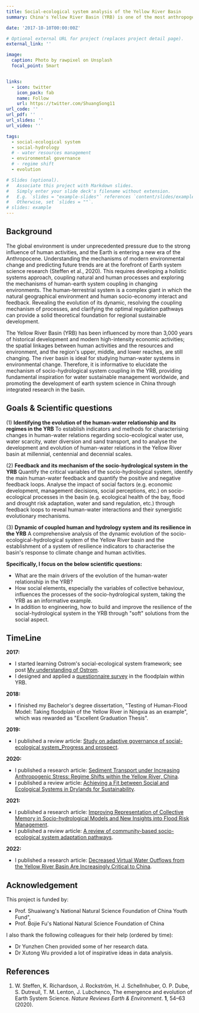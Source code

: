 ```yaml
---
title: Social-ecological system analysis of the Yellow River Basin
summary: China's Yellow River Basin (YRB) is one of the most anthropogenically altered large river basins worldwide. Therefore, coupling human and natural system studies is crucial to support its sustainability. This project aims at using a social-ecological system framework to deepen our understanding of this complex system.

date: '2017-10-10T00:00:00Z'

# Optional external URL for project (replaces project detail page).
external_link: ''

image:
  caption: Photo by rawpixel on Unsplash
  focal_point: Smart


links:
  - icon: twitter
    icon_pack: fab
    name: Follow
    url: https://twitter.com/ShuangSong11
url_code: ''
url_pdf: ''
url_slides: ''
url_video: ''

tags:
  - social-ecological system
  - social-hydrology
  # - water resources management
  - environmental governance
  # - regime shift
  - evolution

# Slides (optional).
#   Associate this project with Markdown slides.
#   Simply enter your slide deck's filename without extension.
#   E.g. `slides = "example-slides"` references `content/slides/example-slides.md`.
#   Otherwise, set `slides = ""`.
# slides: example
---
```




## Background

<!-- 在人类活动的强烈影响下，全球资源环境面临前所未有的压力，地球进入“人类世”的新纪元（Crutzen and Stoermer, 2019）。深入理解现代环境变化机理、准确预测未来变化趋势是地球系统科学研究的前沿领域（Steffen et al., 2020）。这就需要发展系统整体的方法，耦合自然与人文过程，探讨变化环境下人地系统耦合机制。人地系统是自然地理环境与人类社会经济所构成相互作用、相互影响的复杂巨系统，揭示其要素动态演化、解析过程耦合机制、明晰优化调控途径，可为区域可持续发展提供坚实的理论基础（吴传钧，1991；陆大道，2002；傅伯杰，2017）。黄河流域在三千多年来悠久的历史开发和近现代的高强度经济活动影响下，人类活动与资源环境间的要素关系、上中下游区域之间的空间联系不断变化。作为具有明确边界范围内“水-土-气-生-人”要素相互作用的完整单元，流域是环境变化背景下人地系统研究的理想场所（程国栋和李新，2015）。阐明黄河流域人地系统耦合机理，构建耦合模型探求流域人地系统优化调控路径，支撑流域可持续发展，将有助于推动我国跻身地球系统科学研究的国际前沿。

国内外人地系统研究近年来在以人-水系统理论、水-粮食-能源关联为主的流域人地系统耦合机制研究中取得系列进展，流域人地系统耦合模型与大数据平台的发展成为人地系统耦合方法学研究的重要发展方向，基于人地系统耦合机理的流域综合治理和优化受到高度关注。当前，黄河流域保护和发展需要强调系统性、整体性、协同性的解决思路，针对以下研究挑战实现重点突破，包括：流域人水系统中社会-水文-生态要素互馈机理与弹性特征缺乏定量表达，流域水-粮食-能源系统的动态演变与外部效应的关联未能整体刻画，人地系统模型中自然生态与社会经济过程的数据匹配和互馈机制定量刻画能力不足，流域水安全、生态安全协同保障下的可持续发展路径亟待系统研判等。抓住当前黄河流域生态保护和高质量发展的国家战略机遇，揭示黄河流域人地系统耦合机理与优化调控机制，不仅将从系统性、整体性、协同性为黄河流域生态保护与可持续发展提供科学依据，也将通过流域集成研究推动我国地球系统科学的发展。 -->

The global environment is under unprecedented pressure due to the strong influence of human activities, and the Earth is entering a new era of the Anthropocene. Understanding the mechanisms of modern environmental change and predicting future trends are at the forefront of Earth system science research (Steffen et al., 2020). This requires developing a holistic systems approach, coupling natural and human processes and exploring the mechanisms of human-earth system coupling in changing environments. The human-terrestrial system is a complex giant in which the natural geographical environment and human socio-economy interact and feedback. Revealing the evolution of its dynamic, resolving the coupling mechanism of processes, and clarifying the optimal regulation pathways can provide a solid theoretical foundation for regional sustainable development. 

The Yellow River Basin (YRB) has been influenced by more than 3,000 years of historical development and modern high-intensity economic activities; the spatial linkages between human activities and the resources and environment, and the region's upper, middle, and lower reaches, are still changing. The river basin is ideal for studying human-water systems in environmental change. Therefore, it is informative to elucidate the mechanism of socio-hydrological system coupling in the YRB, providing fundamental inspiration for water sustainable management worldwide, and promoting the development of earth system science in China through integrated research in the basin.

## Goals & Scientific questions
<!-- 
(1) 黄河流域人水关系演变与稳态识别

针对社会-生态用水、缺水、分水以及输沙等方面建立表征人水关系变化的指标和方法，解析千年、百年、十年尺度黄河流域人水关系的发展演变过程；以人水关系变化为枢纽，结合关键突变点识别，揭示黄河流域人水关系的稳态类型、特征与阈值，阐明历史和当代黄河流域人水关系发展演变特征与驱动机制。

(2) 黄河流域人-水关系互馈机制

量化社会-水文系统的关键变量，识别人-水主要互馈过程并量化正负反馈循环。分析社会要素（如经济发展、管理决策、社会感知等）通过反馈循环对流域社会-生态过程（如流域生态健康、洪旱风险适应、水沙调控等）的影响，揭示人-水相互作用及其协同进化机制；通过选择关键变量，刻画主要互馈过程，发展人水关系互馈机理和动态模型。

(3) 黄河流域社会-水文-生态系统动态及其弹性

综合分析黄河流域社会-生态-水文系统动态演化特征，建立表征流域对气候变化和人类活动响应的弹性指标体系；评估流域社会-生态-水文系统弹性时空格局并分析水对流域弹性的影响及作用方式、关键过程、临界阈值，探寻弹性提升途径。 -->

(1) **Identifying the evolution of the human-water relationship and its regimes in the YRB**
To establish indicators and methods for characterising changes in human-water relations regarding socio-ecological water use, water scarcity, water diversion and sand transport, and to analyse the development and evolution of human-water relations in the Yellow River basin at millennial, centennial and decennial scales. 

(2) **Feedback and its mechanism of the socio-hydrological system in the YRB**
Quantify the critical variables of the socio-hydrological system, identify the main human-water feedback and quantify the positive and negative feedback loops. Analyse the impact of social factors (e.g. economic development, management decisions, social perceptions, etc.) on socio-ecological processes in the basin (e.g. ecological health of the bay, flood and drought risk adaptation, water and sand regulation, etc.) through feedback loops to reveal human-water interactions and their synergistic evolutionary mechanisms.

(3) **Dynamic of coupled human and hydrology system and its resilience in the YRB**
A comprehensive analysis of the dynamic evolution of the socio-ecological-hydrological system of the Yellow River basin and the establishment of a system of resilience indicators to characterise the basin's response to climate change and human activities.

**Specifically, I focus on the below scientific questions:** 
- What are the main drivers of the evolution of the human-water relationship in the YRB?
- How social elements, especially the variables of collective behaviour, influences the processes of the socio-hydrological system, taking the YRB as an informative example. 
- In addition to engineering, how to build and improve the resilience of the social-hydrological system in the YRB through "soft" solutions from the social aspect. 


## TimeLine

**2017:** 
- I started learning Ostrom's social-ecological system framework; see post [My understanding of Ostrom](#).
- I designed and applied a [questionnaire survey]() in the floodplain within YRB. 

**2018:** 
- I finished my Bachelor's degree dissertation, "Testing of Human-Flood Model: Taking floodplain of the Yellow River in Ningxia as an example", which was rewarded as "Excellent Graduation Thesis".

**2019:** 
- I published a review article: [Study on adaptive governance of social-ecological system_Progress and prospect](/publication/paper12/).

**2020:** 
- I published a research article: [Sediment Transport under Increasing Anthropogenic Stress: Regime Shifts within the Yellow River, China](/publication/paper10/).
- I published a review article: [Achieving a Fit between Social and Ecological Systems in Drylands for Sustainability](/recent-publications/paper2/).

**2021:** 
- I published a research article: [Improving Representation of Collective Memory in Socio-hydrological Models and New Insights into Flood Risk Management](/publication/paper8/).
- I published a review article: [A review of community-based socio-ecological system adaptation pathways](/recent-publications/paper1/).

**2022:** 
- I published a research article: [Decreased Virtual Water Outflows from the Yellow River Basin Are Increasingly Critical to China](/publication/paper4/).


## Acknowledgement
This project is funded by:
- Prof. Shuaiwang's National Natural Science Foundation of China Youth Fund", 
- Prof. Bojie Fu's National Natural Science Foundation of China 

I also thank the following colleagues for their help (ordered by time):
- Dr Yunzhen Chen provided some of her research data.
- Dr Xutong Wu provided a lot of inspirative ideas in data analysis. 

## References
1. W. Steffen, K. Richardson, J. Rockström, H. J. Schellnhuber, O. P. Dube, S. Dutreuil, T. M. Lenton, J. Lubchenco, The emergence and evolution of Earth System Science. _Nature Reviews Earth & Environment_. **1**, 54–63 (2020).
